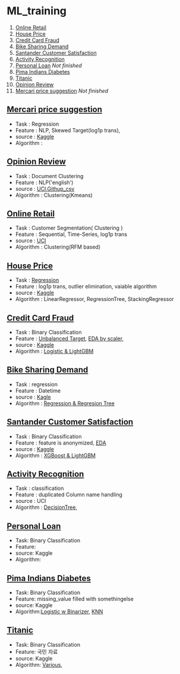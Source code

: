 # ML_training
1. [Online Retail](https://github.com/SeWonKwon/ML_training/tree/main/UCI/online_retail)
1. [House Price](https://github.com/SeWonKwon/ML_training/tree/main/Kaggle/House%20Prices)
2. [Credit Card Fraud](https://github.com/SeWonKwon/ML_training/tree/main/Kaggle/CreditCardFraud)
3. [Bike Sharing Demand](https://github.com/SeWonKwon/ML_training/tree/main/Kaggle/Bike%20Sharing%20Demand)
4. [Santander Customer Satisfaction](https://github.com/SeWonKwon/ML_training/tree/main/Kaggle/Santander%20Customer%20Satisfaction)
5. [Activity Recognition](https://github.com/SeWonKwon/ML_training/tree/main/Kaggle/Activity%20Recognition)
6. [Personal Loan](https://github.com/SeWonKwon/ML_training/tree/main/Kaggle/Personal%20Loan) *Not finished*
7. [Pima Indians Diabetes](https://github.com/SeWonKwon/ML_training/tree/main/Kaggle/Pima%20Indians%20Diabetes)
8. [Titanic](https://github.com/SeWonKwon/ML_training/tree/main/Kaggle/Titanic)
9. [Opinion Review](https://github.com/SeWonKwon/ML_training/tree/main/UCI/Opinosis_review)
10. [Mercari price suggestion](https://github.com/SeWonKwon/ML_training/tree/main/Kaggle/Mercari%20price%20suggestion) *Not finished*


## [Mercari price suggestion](https://github.com/SeWonKwon/ML_training/tree/main/Kaggle/Mercari%20price%20suggestion)
* Task : Regression
* Feature : NLP, Skewed Target(log1p trans),
* source : [Kaggle](https://www.kaggle.com/c/mercari-price-suggestion-challenge/data)
* Algorithm : 

## [Opinion Review](https://github.com/SeWonKwon/ML_training/tree/main/UCI/Opinosis_review)
* Task : Document Clustering
* Feature : NLP('english')
* source : [UCI](https://archive.ics.uci.edu/ml/datasets/Opinosis+Opinion+%26frasl%3B+Review),[Githup_csv](https://raw.githubusercontent.com/SeWonKwon/ML_training/main/UCI/Opinosis_review/data/topics.csv)
* Algorithm : Clustering(Kmeans)

## [Online Retail](https://github.com/SeWonKwon/ML_training/tree/main/UCI/online_retail)
* Task : Customer Segmentation( Clustering )
* Feature : Sequential, Time-Series, log1p trans
* source : [UCI](https://archive.ics.uci.edu/ml/datasets/online+retail)
* Algorithm : Clustering(RFM based)



## [House Price](https://github.com/SeWonKwon/ML_training/tree/main/Kaggle/House%20Prices)
* Task : [Regression]()
* Feature : log1p trans, outlier elimination, vaiable algorithm
* source : [Kaggle]( https://www.kaggle.com/c/house-prices-advanced-regression-techniques )
* Algorithm : LinearRegressor, RegressionTree, StackingRegressor

## [Credit Card Fraud](https://github.com/SeWonKwon/ML_training/tree/main/Kaggle/CreditCardFraud)
* Task : Binary Classification
* Feature : [Unbalanced Target](), [EDA by scaler](https://github.com/SeWonKwon/ML_training/blob/main/Kaggle/CreditCardFraud/03_df%20depend%20on%20scaler.ipynb), 
* source : [Kaggle](https://www.kaggle.com/mlg-ulb/creditcardfraud)
* Algorithm : [Logistic & LightGBM](https://github.com/SeWonKwon/ML_training/blob/main/Kaggle/CreditCardFraud/02_preprocessing%20eda%20modeling%20by%20%EA%B3%B5%EB%A3%A1.ipynb)


## [Bike Sharing Demand](https://github.com/SeWonKwon/ML_training/tree/main/Kaggle/Bike%20Sharing%20Demand)
* Task : regression
* Feature : Datetime
* source : [Kagle](https://www.kaggle.com/c/bike-sharing-demand)
* Algorithm : [Regression & Regresion Tree](https://github.com/SeWonKwon/Machine_Learning/blob/main/Machine_Learning/D01_Regression.ipynb)


## [Santander Customer Satisfaction](https://github.com/SeWonKwon/ML_training/tree/main/Kaggle/Santander%20Customer%20Satisfaction)

* Task : Binary Classification
* Feature : feature is anonymized, [EDA](https://github.com/SeWonKwon/ML_training/blob/main/Kaggle/Santander%20Customer%20Satisfaction/02_EDA.ipynb)
* source : [Kaggle](https://github.com/SeWonKwon/ML_training/blob/main/Kaggle/Santander%20Customer%20Satisfaction/01_data%20information.ipynb)
* Algorithm : [XGBoost & LightGBM](https://github.com/SeWonKwon/ML_training/blob/main/Kaggle/Santander%20Customer%20Satisfaction/03_Model%20XGB%20LIghtGBM.ipynb)

## [Activity Recognition](https://github.com/SeWonKwon/ML_training/tree/main/Kaggle/Activity%20Recognition)

* Task : classification
* Feature : duplicated Column name handling
* source : UCI 
* Algorithm : [DecisionTree](https://github.com/SeWonKwon/ML_training/blob/main/Kaggle/Activity%20Recognition/02_%20Model%20from%20UCI%20by%20%EA%B3%B5%EB%A3%A1.ipynb), 

## [Personal Loan](https://github.com/SeWonKwon/ML_training/tree/main/Kaggle/Personal%20Loan)

* Task: Binary Classification
* Feature: 
* source: Kaggle
* Algorithm:

## [Pima Indians Diabetes](https://github.com/SeWonKwon/ML_training/tree/main/Kaggle/Pima%20Indians%20Diabetes)

* Task: Binary Classification
* Feature: missing_value filled with somethingelse
* source: Kaggle
* Algorithm:[Logistic w Binarizer](https://github.com/SeWonKwon/ML_training/blob/main/Kaggle/Pima%20Indians%20Diabetes/02_Pima%20Indian%20diabetes%20by%20%EA%B3%B5%EB%A3%A1.ipynb), [KNN](https://github.com/SeWonKwon/ML_training/blob/main/Kaggle/Pima%20Indians%20Diabetes/03_Pima%20Indian%20Diabates_%20KNN.ipynb)

## [Titanic](https://github.com/SeWonKwon/ML_training/tree/main/Kaggle/Titanic)

* Task: Binary Classification
* Feature: 국민 자료 
* source: Kaggle
* Algorithm: [Various](https://github.com/SeWonKwon/ML_training/blob/main/Kaggle/Titanic/01_Titanic%20Dataset%20information.ipynb),
